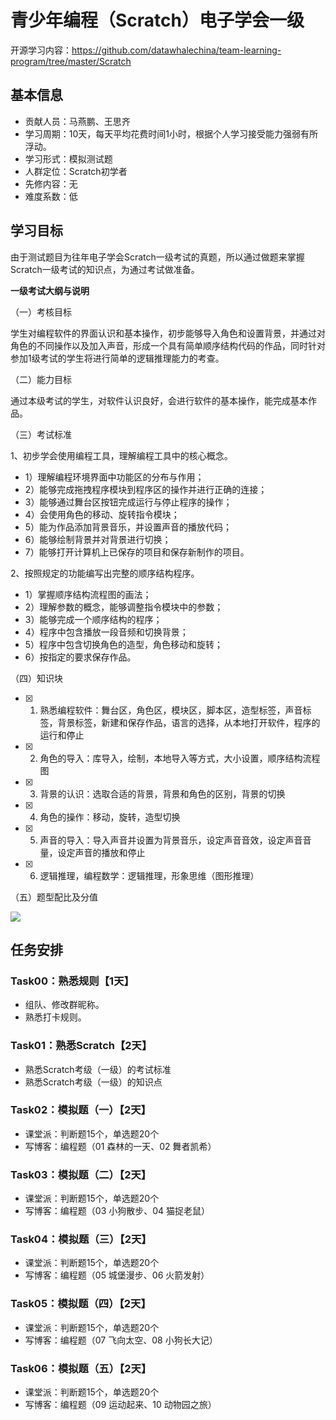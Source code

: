

# 青少年编程（Scratch）电子学会一级

开源学习内容：https://github.com/datawhalechina/team-learning-program/tree/master/Scratch

## 基本信息

- 贡献人员：马燕鹏、王思齐
- 学习周期：10天，每天平均花费时间1小时，根据个人学习接受能力强弱有所浮动。
- 学习形式：模拟测试题
- 人群定位：Scratch初学者
- 先修内容：无
- 难度系数：低

## 学习目标

由于测试题目为往年电子学会Scratch一级考试的真题，所以通过做题来掌握Scratch一级考试的知识点，为通过考试做准备。

**一级考试大纲与说明**

（一）考核目标

学生对编程软件的界面认识和基本操作，初步能够导入角色和设置背景，并通过对角色的不同操作以及加入声音，形成一个具有简单顺序结构代码的作品，同时针对参加1级考试的学生将进行简单的逻辑推理能力的考查。

（二）能力目标

通过本级考试的学生，对软件认识良好，会进行软件的基本操作，能完成基本作品。

（三）考试标准

1、初步学会使用编程工具，理解编程工具中的核心概念。

- 1）理解编程环境界面中功能区的分布与作用；
- 2）能够完成拖拽程序模块到程序区的操作并进行正确的连接；
- 3）能够通过舞台区按钮完成运行与停止程序的操作；
- 4）会使用角色的移动、旋转指令模块；
- 5）能为作品添加背景音乐，并设置声音的播放代码；
- 6）能够绘制背景并对背景进行切换；
- 7）能够打开计算机上已保存的项目和保存新制作的项目。

2、按照规定的功能编写出完整的顺序结构程序。

- 1）掌握顺序结构流程图的画法；
- 2）理解参数的概念，能够调整指令模块中的参数；
- 3）能够完成一个顺序结构的程序；
- 4）程序中包含播放一段音频和切换背景；
- 5）程序中包含切换角色的造型，角色移动和旋转；
- 6）按指定的要求保存作品。

（四）知识块

- [x] 1. 熟悉编程软件：舞台区，角色区，模块区，脚本区，造型标签，声音标签，背景标签，新建和保存作品，语言的选择，从本地打开软件，程序的运行和停止
- [x] 2. 角色的导入：库导入，绘制，本地导入等方式，大小设置，顺序结构流程图
- [x] 3. 背景的认识：选取合适的背景，背景和角色的区别，背景的切换
- [x] 4. 角色的操作：移动，旋转，造型切换
- [x] 5. 声音的导入：导入声音并设置为背景音乐，设定声音音效，设定声音音量，设定声音的播放和停止
- [x] 6. 逻辑推理，编程数学：逻辑推理，形象思维（图形推理）


（五）题型配比及分值

![](https://img-blog.csdnimg.cn/20210216175928249.png)




## 任务安排

### Task00：熟悉规则【1天】

- 组队、修改群昵称。
- 熟悉打卡规则。

### Task01：熟悉Scratch【2天】
- 熟悉Scratch考级（一级）的考试标准
- 熟悉Scratch考级（一级）的知识点


### Task02：模拟题（一）【2天】
- 课堂派：判断题15个，单选题20个
- 写博客：编程题（01 森林的一天、02 舞者凯希） 


### Task03：模拟题（二）【2天】
- 课堂派：判断题15个，单选题20个
- 写博客：编程题（03 小狗散步、04 猫捉老鼠） 


### Task04：模拟题（三）【2天】
- 课堂派：判断题15个，单选题20个
- 写博客：编程题（05 城堡漫步、06 火箭发射） 

### Task05：模拟题（四）【2天】
- 课堂派：判断题15个，单选题20个
- 写博客：编程题（07 飞向太空、08 小狗长大记） 


### Task06：模拟题（五）【2天】
- 课堂派：判断题15个，单选题20个
- 写博客：编程题（09 运动起来、10 动物园之旅） 

